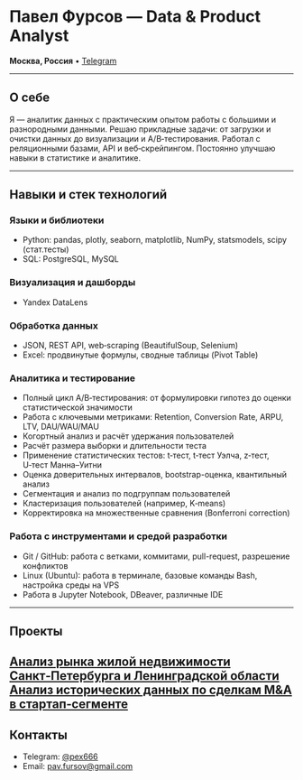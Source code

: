 # Павел Фурсов — Data & Product Analyst

**Москва, Россия** • [Telegram](https://t.me/pex666)

---

## О себе

Я — аналитик данных с практическим опытом работы с большими и разнородными данными. Решаю прикладные задачи: от загрузки и очистки данных до визуализации и A/B‑тестирования. Работал с реляционными базами, API и веб‑скрейпингом. Постоянно улучшаю навыки в статистике и аналитике.

---

## Навыки и стек технологий

### Языки и библиотеки  
- Python: pandas, plotly, seaborn, matplotlib, NumPy, statsmodels, scipy (стат.тесты)
- SQL: PostgreSQL, MySQL  

### Визуализация и дашборды  
- Yandex DataLens  

### Обработка данных  
- JSON, REST API, web‑scraping (BeautifulSoup, Selenium)  
- Excel: продвинутые формулы, сводные таблицы (Pivot Table)  

### Аналитика и тестирование

- Полный цикл A/B‑тестирования: от формулировки гипотез до оценки статистической значимости
- Работа с ключевыми метриками: Retention, Conversion Rate, ARPU, LTV, DAU/WAU/MAU
- Когортный анализ и расчёт удержания пользователей
- Расчёт размера выборки и длительности теста
- Применение статистических тестов: t‑тест, t‑тест Уэлча, z‑тест, U‑тест Манна–Уитни
- Оценка доверительных интервалов, bootstrap-оценка, квантильный анализ
- Сегментация и анализ по подгруппам пользователей
- Кластеризация пользователей (например, K‑means)
- Корректировка на множественные сравнения (Bonferroni correction)


### Работа с инструментами и средой разработки
- Git / GitHub: работа с ветками, коммитами, pull-request, разрешение конфликтов
- Linux (Ubuntu): работа в терминале, базовые команды Bash, настройка среды на VPS
- Работа в Jupyter Notebook, DBeaver, различные IDE

---

## Проекты
[Анализ рынка жилой недвижимости Санкт‑Петербурга и Ленинградской области](https://github.com/pex666/portfolio/tree/main/real-estate)
[Анализ исторических данных по сделкам M&A в стартап‑сегменте](https://github.com/pex666/portfolio/tree/main/EDA)
---

## Контакты

- Telegram: [@pex666](https://t.me/pex666)  
- Email: pav.fursov@gmail.com
